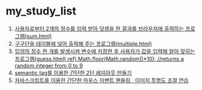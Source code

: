 # my_study_list
<ol>
  <li><a href="https://kum4950.github.io/WebFrontEnd_Study/sum.html"">
    사용자로부터 2개의 정수를 입력 받아 덧셈을 한 결과를 브라우저에 출력하는 프로그램(sum.html)</a></li>
  <li><a href="https://kum4950.github.io/WebFrontEnd_Study/multiple.html"">
    구구단을 테이블에 넣어 출력해 주는 프로그램(multiple.html)</a></li>
  <li><a href="https://kum4950.github.io/WebFrontEnd_Study/guess.html"">
    입의의 정수 한 개를 발생시켜 변수에 저장한 후 사용자가  값을 입력해 알아 맞히는 프로그램(guess.html)
		ref) Math.floor(Math.random()*10); //returns a random integer from 0 to 9</a></li>
  <li><a href="https://kum4950.github.io/WebFrontEnd_Study/UsingSemantic.html""> semantic tag를 이용한 간단한 2단 레이아웃 만들기</a></li>
  <li><a href="https://kum4950.github.io/WebFrontEnd_Study/EventHandling(todayfood)/todayMenu.html""> 자바스크립트를 이용한 간단한 마우스 이벤트 핸들링 , 이미지 투명도 조절 연습</a></li>
</ol>

